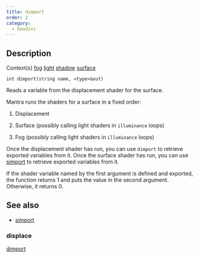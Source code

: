 ```yaml
---
title: dimport
order: 2
category:
  - houdini
---
```


## Description

Context(s) [fog](../contexts/fog.html) [light](../contexts/light.html) [
shadow](../contexts/shadow.html) [surface](../contexts/surface.html)

`int dimport(string name, <type>&out)`

Reads a variable from the displacement shader for the surface.

Mantra runs the shaders for a surface in a fixed order:

1. Displacement

2. Surface (possibly calling light shaders in `illuminance` loops)

3. Fog (possibly calling light shaders in `illuminance` loops)

Once the displacement shader has run, you can use `dimport` to retrieve
exported variables from it. Once the surface shader has run, you can use
[simport](simport.html "Imports a variable sent by a surface shader in an
illuminance loop.") to retrieve exported variables from it.

If the shader variable named by the first argument is defined and exported,
the function returns 1 and puts the value in the second argument. Otherwise,
it returns 0.

## See also

- [simport](simport.html)

### displace

[dimport](dimport.html)

